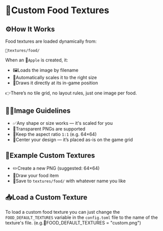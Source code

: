# 🍓Custom Food Textures

## ⚙️How It Works
Food textures are loaded dynamically from:
```
📂textures/food/
```
When an 🍎`Apple` is created, it:

- 🖼️Loads the image by filename
- 📏Automatically scales it to the right size
- 🎯Draws it directly at its in-game position

👉There’s no tile grid, no layout rules, just one image per food.

## 🧑‍🎨Image Guidelines
- ✅Any shape or size works — it's scaled for you
- 🧼Transparent PNGs are supported
- 🟰Keep the aspect ratio `1:1` (e.g. 64×64)
- 🎯Center your design — it’s placed as-is on the game grid

## 🎨Example Custom Textures
- ✏️Create a new PNG (suggested: 64×64)
- 🍍Draw your food item
- 💾Save to `textures/food/` with whatever name you like

## 📥Load a Custom Texture
To load a custom food texture you can just change the `FOOD_DEFAULT_TEXTURES` variable in the `config.toml` file to the name of the texture's file.
(e.g.📌FOOD_DEFAULT_TEXTURES = "custom.png")
